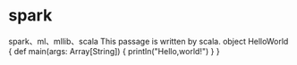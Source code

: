 # spark
spark、ml、mllib、scala
This passage is written by scala.
object HelloWorld {
  def main(args: Array[String]) {
    println("Hello,world!")
   }
}
